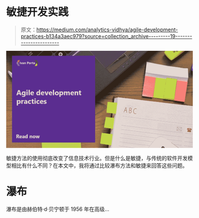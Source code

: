# 敏捷开发实践

> 原文：<https://medium.com/analytics-vidhya/agile-development-practices-b134a3aec979?source=collection_archive---------19----------------------->

![](img/80828e69fbbb7230c0064d2a516606f9.png)

敏捷方法的使用彻底改变了信息技术行业。但是什么是敏捷，与传统的软件开发模型相比有什么不同？在本文中，我将通过比较瀑布方法和敏捷来回答这些问题。

# 瀑布

瀑布是由赫伯特·d·贝宁顿于 1956 年在高级…
